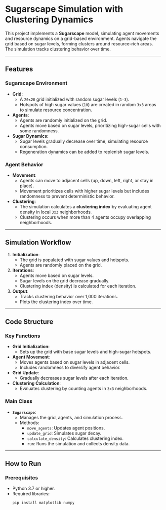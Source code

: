 # Sugarscape Simulation with Clustering Dynamics

This project implements a **Sugarscape** model, simulating agent movements and resource dynamics on a grid-based environment. Agents navigate the grid based on sugar levels, forming clusters around resource-rich areas. The simulation tracks clustering behavior over time.

---

## Features

### Sugarscape Environment
- **Grid**:
  - A `20x20` grid initialized with random sugar levels (`1–3`).
  - Hotspots of high sugar values (`10`) are created in random `3x3` areas to simulate resource concentration.
- **Agents**:
  - Agents are randomly initialized on the grid.
  - Agents move based on sugar levels, prioritizing high-sugar cells with some randomness.
- **Sugar Dynamics**:
  - Sugar levels gradually decrease over time, simulating resource consumption.
  - Regeneration dynamics can be added to replenish sugar levels.

### Agent Behavior
- **Movement**:
  - Agents can move to adjacent cells (up, down, left, right, or stay in place).
  - Movement prioritizes cells with higher sugar levels but includes randomness to prevent deterministic behavior.
- **Clustering**:
  - The simulation calculates a **clustering index** by evaluating agent density in local `3x3` neighborhoods.
  - Clustering occurs when more than 4 agents occupy overlapping neighborhoods.

---

## Simulation Workflow

1. **Initialization**:
   - The grid is populated with sugar values and hotspots.
   - Agents are randomly placed on the grid.
2. **Iterations**:
   - Agents move based on sugar levels.
   - Sugar levels on the grid decrease gradually.
   - Clustering index (density) is calculated for each iteration.
3. **Output**:
   - Tracks clustering behavior over 1,000 iterations.
   - Plots the clustering index over time.

---

## Code Structure

### Key Functions
- **Grid Initialization**:
  - Sets up the grid with base sugar levels and high-sugar hotspots.
- **Agent Movement**:
  - Moves agents based on sugar levels in adjacent cells.
  - Includes randomness to diversify agent behavior.
- **Grid Update**:
  - Gradually decreases sugar levels after each iteration.
- **Clustering Calculation**:
  - Evaluates clustering by counting agents in `3x3` neighborhoods.

### Main Class
- **`Sugarscape`**:
  - Manages the grid, agents, and simulation process.
  - Methods:
    - `move_agents`: Updates agent positions.
    - `update_grid`: Simulates sugar decay.
    - `calculate_density`: Calculates clustering index.
    - `run`: Runs the simulation and collects density data.

---

## How to Run

### Prerequisites
- Python 3.7 or higher.
- Required libraries:
  ```bash
  pip install matplotlib numpy
